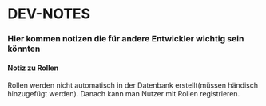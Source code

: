 # DEV-NOTES
### Hier kommen notizen die für andere Entwickler wichtig sein könnten

#### Notiz zu Rollen
Rollen werden nicht automatisch in der Datenbank erstellt(müssen händisch hinzugefügt werden).
Danach kann man Nutzer mit Rollen registrieren.
